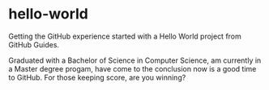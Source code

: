 # hello-world

Getting the GitHub experience started with a Hello World project from GitHub Guides.

Graduated with a Bachelor of Science in Computer Science, am currently in a Master degree progam, have come to the conclusion now is a good time to GitHub. For those keeping score, are you winning?
